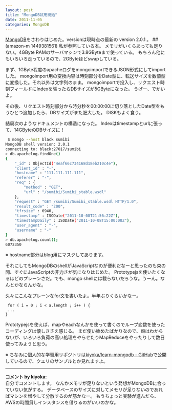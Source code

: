 ```yaml
---
layout: post
title: "MongoDB試用開始"
date: 2011-11-05
categories: MongoDB
---
```

[MongoDB](http://www.mongodb.org/)をさわりはじめた。versionは現時点の最新の version 2.0.1 。
##(amazon-m 1449381561) 私が参照している本。
メモリがいくらあっても足りない。4GByte RAMのサーバマシンで3.8GByteまで使っている。
もちろん他にもいろいろ走っているので、2GByteほどswapしている。

まず、1GByte程度のapacheログをmongoimportできるJSON形式にしてimportした。
mongoimport用の変換内容は時刻部分をDate型に、転送サイズを数値型に変換した。それ以外は文字列のまま。
mongoimportで投入し、リクエスト時刻フィールドにIndexを張ったらDBサイズが5GByteになった。
うげー、でかいよ。

その後、リクエスト時刻部分から時分秒を00:00:00に切り落としたDate型をもうひとつ追加したら、DBサイズがまた肥大した。
DISKもよく食う。

結局次のようなドキュメントの構造になった。
Indexはtimestampとurlに張って、14GByteのDBサイズに！

```bash
 $ mongo --host black sumibi
MongoDB shell version: 2.0.1
connecting to: black:27017/sumibi
> db.apachelog.findOne()
{
	"_id" : ObjectId("4eaf66c734168d18eb210c4e"),
	"client_id" : "-",
	"hostname" : "111.111.111.111",
	"referer" : "-",
	"req" : {
		"method" : "GET",
		"url" : "/sumibi/Sumibi_stable.wsdl"
	},
	"request" : "GET /sumibi/Sumibi_stable.wsdl HTTP/1.0",
	"result_code" : "200",
	"tfrsize" : 6940,
	"timestamp" : ISODate("2011-10-08T21:56:22Z"),
	"timestampDaily" : ISODate("2011-10-08T15:00:00Z"),
	"user_agent" : "-",
	"username" : "-"
}
> db.apachelog.count();
6072350
```
 ※ hostname部分はblog用にマスクしてあります。

それにしてもMongoDBのshellがJavaScriptなのが便利だなーと思ったのも束の間、すぐにJavaScriptの非力さが気になりはじめた。
Prototypejsを使いたくなるほどのプレーンさだ。でも、mongo shellには載らないだろうな。うーん。なんとかならんかな。

久々にこんなプレーンなfor文を書いたよ。半年ぶりくらいかなー。
```
 for ( i = 0 ; i < a.length ; i++ ) {
 ...
}
```

Prototypejsを使えば、mapやeachなんかを使って書くのでループ変数を使ったコーディングは懐しささえ感じる。
まだ使い始めたばかりなので、癖はわからないが、いろいろ負荷の高い処理をやらせたりMapReduceをやったりして数日使ってみようと思う。

※ ちなみに個人的な学習用リポジトリは[kiyoka/learn-mongodb - GitHub](http://github.com/kiyoka/learn-mongodb)で公開しているので、クエリのサンプルとか見れますよ。



---

**コメント by kiyoka:**  
自分でコメントします。
なんかメモリが足りないという発想がMongoDBに合っていない気がする。
データベースのサイズに対してメモリが足りないのであればマシンを増やして分散するのが筋かなー。
もうちょっと実験が進んだら、AWSの時間貸しインスタンスを借りるのがいいのかな。